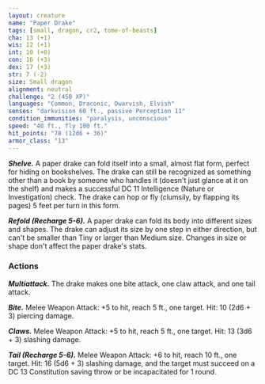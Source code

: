 ```yaml
---
layout: creature
name: "Paper Drake"
tags: [small, dragon, cr2, tome-of-beasts]
cha: 13 (+1)
wis: 12 (+1)
int: 10 (+0)
con: 16 (+3)
dex: 17 (+3)
str: 7 (-2)
size: Small dragon
alignment: neutral
challenge: "2 (450 XP)"
languages: "Common, Draconic, Dwarvish, Elvish"
senses: "darkvision 60 ft., passive Perception 11"
condition_immunities: "paralysis, unconscious"
speed: "40 ft., fly 100 ft."
hit_points: "78 (12d6 + 36)"
armor_class: "13"
---
```


***Shelve.*** A paper drake can fold itself into a small, almost flat form, perfect for hiding on bookshelves. The drake can still be recognized as something other than a book by someone who handles it (doesn't just glance at it on the shelf) and makes a successful DC 11 Intelligence (Nature or Investigation) check. The drake can hop or fly (clumsily, by flapping its pages) 5 feet per turn in this form.

***Refold (Recharge 5-6).*** A paper drake can fold its body into different sizes and shapes. The drake can adjust its size by one step in either direction, but can't be smaller than Tiny or larger than Medium size. Changes in size or shape don't affect the paper drake's stats.

### Actions

***Multiattack.*** The drake makes one bite attack, one claw attack, and one tail attack.

***Bite.*** Melee Weapon Attack: +5 to hit, reach 5 ft., one target. Hit: 10 (2d6 + 3) piercing damage.

***Claws.*** Melee Weapon Attack: +5 to hit, reach 5 ft., one target. Hit: 13 (3d6 + 3) slashing damage.

***Tail (Recharge 5-6).*** Melee Weapon Attack: +6 to hit, reach 10 ft., one target. Hit: 16 (5d6 + 3) slashing damage, and the target must succeed on a DC 13 Constitution saving throw or be incapacitated for 1 round.

